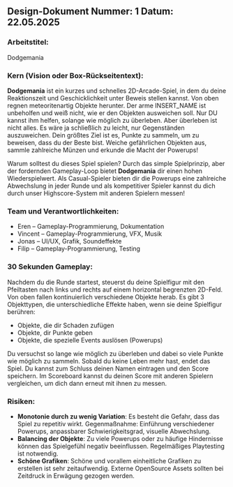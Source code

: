 ## Design-Dokument Nummer: 1     Datum: 22.05.2025

### Arbeitstitel:
Dodgemania

### Kern (Vision oder Box-Rückseitentext):
**Dodgemania** ist ein kurzes und schnelles 2D-Arcade-Spiel, in dem du deine Reaktionszeit und Geschicklichkeit unter Beweis stellen kannst. Von oben regnen meteoritenartig Objekte herunter.
Der arme INSERT_NAME ist unbeholfen und weiß nicht, wie er den Objekten ausweichen soll. Nur DU kannst ihm helfen, solange wie möglich zu überleben. Aber überleben ist nicht alles.
Es wäre ja schließlich zu leicht, nur Gegenständen auszuweichen. Dein größtes Ziel ist es, Punkte zu sammeln, um zu beweisen, dass du der Beste bist.
Weiche gefährlichen Objekten aus, sammle zahlreiche Münzen und erkunde die Macht der Powerups!

Warum solltest du dieses Spiel spielen?
Durch das simple Spielprinzip, aber der fordernden Gameplay-Loop bietet **Dodgemania** dir einen hohen Wiederspielwert. Als Casual-Spieler bieten dir die Powerups eine zahlreiche Abwechslung in jeder Runde
und als kompetitiver Spieler kannst du dich durch unser Highscore-System mit anderen Spielern messen!

### Team und Verantwortlichkeiten:
* Eren – Gameplay-Programmierung, Dokumentation
* Vincent – Gameplay-Programmierung, VFX, Musik
* Jonas – UI/UX, Grafik, Soundeffekte
* Filip – Gameplay-Programmierung, Testing

### 30 Sekunden Gameplay:
Nachdem du die Runde startest, steuerst du deine Spielfigur mit den Pfeiltasten nach links und rechts auf einem horizontal begrenzten 2D-Feld. Von oben fallen kontinuierlich verschiedene Objekte herab.
Es gibt 3 Objekttypen, die unterschiedliche Effekte haben, wenn sie deine Spielfigur berühren: 
- Objekte, die dir Schaden zufügen
- Objekte, dir Punkte geben
- Objekte, die spezielle Events auslösen (Powerups)

Du versuchst so lange wie möglich zu überleben und dabei so viele Punkte wie möglich zu sammeln. Sobald du keine Leben mehr hast, endet das Spiel.
Du kannst zum Schluss deinen Namen eintragen und den Score speichern. Im Scoreboard kannst du deinen Score mit anderen Spielern vergleichen, um dich dann erneut mit ihnen zu messen.

### Risiken:
- **Monotonie durch zu wenig Variation**: Es besteht die Gefahr, dass das Spiel zu repetitiv wirkt. Gegenmaßnahme: Einführung verschiedener Powerups, anpassbarer Schwierigkeitsgrad, visuelle Abwechslung.
- **Balancing der Objekte**: Zu viele Powerups oder zu häufige Hindernisse können das Spielgefühl negativ beeinflussen. Regelmäßiges Playtesting ist notwendig.
- **Schöne Grafiken**: Schöne und vorallem einheitliche Grafiken zu erstellen ist sehr zeitaufwendig. Externe OpenSource Assets sollten bei Zeitdruck in Erwägung gezogen werden.
